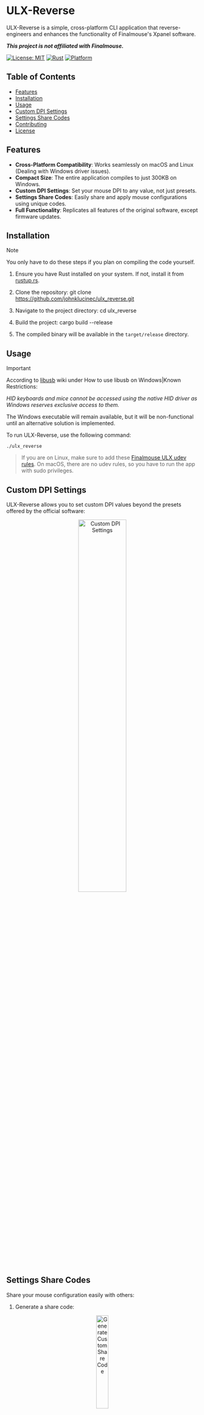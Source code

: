 # ULX-Reverse

ULX-Reverse is a simple, cross-platform CLI application that reverse-engineers and enhances the functionality of Finalmouse's Xpanel software. 

***This project is not affiliated with Finalmouse.***

[![License: MIT](https://img.shields.io/badge/License-MIT-yellow.svg)](https://opensource.org/licenses/MIT)
[![Rust](https://img.shields.io/badge/Rust-1.55+-orange.svg)](https://www.rust-lang.org/)
[![Platform](https://img.shields.io/badge/Platform-Windows%20%7C%20macOS%20%7C%20Linux-blue.svg)](https://github.com/johnklucinec/ulx_reverse)

## Table of Contents

- [Features](#features)
- [Installation](#installation)
- [Usage](#usage)
- [Custom DPI Settings](#custom-dpi-settings)
- [Settings Share Codes](#settings-share-codes)
- [Contributing](#contributing)
- [License](#license)

## Features

- **Cross-Platform Compatibility**: Works seamlessly on macOS and Linux (Dealing with Windows driver issues).
- **Compact Size**: The entire application compiles to just 300KB on Windows.
- **Custom DPI Settings**: Set your mouse DPI to any value, not just presets.
- **Settings Share Codes**: Easily share and apply mouse configurations using unique codes.
- **Full Functionality**: Replicates all features of the original software, except firmware updates.

## Installation
> [!NOTE]  
> You only have to do these steps if you plan on compiling the code yourself.

1. Ensure you have Rust installed on your system. If not, install it from [rustup.rs](https://rustup.rs/).

2. Clone the repository:
   git clone https://github.com/johnklucinec/ulx_reverse.git

3. Navigate to the project directory:
   cd ulx_reverse

4. Build the project:
   cargo build --release

5. The compiled binary will be available in the `target/release` directory.

## Usage
> [!IMPORTANT] 
> According to [libusb](https://github.com/libusb/libusb/wiki/Windows#driver-installation) wiki under How to use libusb on Windows|Known Restrictions:
> 
> *HID keyboards and mice cannot be accessed using the native HID driver as Windows reserves exclusive access to them.*
>
> The Windows executable will remain available, but it will be non-functional until an alternative solution is implemented.

To run ULX-Reverse, use the following command:

`./ulx_reverse`

> If you are on Linux, make sure to add these [Finalmouse ULX udev rules](https://github.com/teamfinalmouse/xpanel-linux-permissions/tree/main).
> On macOS, there are no udev rules, so you have to run the app with sudo privileges. 

## Custom DPI Settings
ULX-Reverse allows you to set custom DPI values beyond the presets offered by the official software:

<div align="center">
    <img src="https://github.com/user-attachments/assets/ea98fe70-c51c-487c-936c-cc9ffe0a6798" width="50%" alt="Custom DPI Settings">
</div>

## Settings Share Codes

Share your mouse configuration easily with others:

1. Generate a share code:
<div align="center">
    <img src="https://github.com/user-attachments/assets/490112cd-e72d-4bb1-84b0-083218989e01" width="25%" alt="Generate Custom Share Code">
</div>

3. Apply a shared configuration:
<div align="center">
    <img src="https://github.com/user-attachments/assets/a98564c2-a324-4e68-9829-1c440522f6eb" width="25%" alt="Apply Custom Share Code">
</div>

> [!NOTE]  
> The default settings for generating a share code are 4000 Hz, 1600 DPI, motion sync off, battery level indication on, and 1 mm LOD. Adjust settings to personal preference, then select option 2 to generate the code. You can also change the DPI on the fly by modifying the last four digits of the share code.

## Contributing

We welcome contributions to ULX-Reverse! If you'd like to contribute, please follow these steps:

1. Fork the repository.
2. Create a new branch for your feature or bug fix.
3. Make your changes and commit them with a clear commit message.
4. Push your changes to your fork.
5. Submit a pull request to the main repository.

Please ensure your code adheres to the project's coding standards and includes appropriate tests.

## License

This project is licensed under the MIT License - see the [LICENSE](LICENSE) file for details.

---


